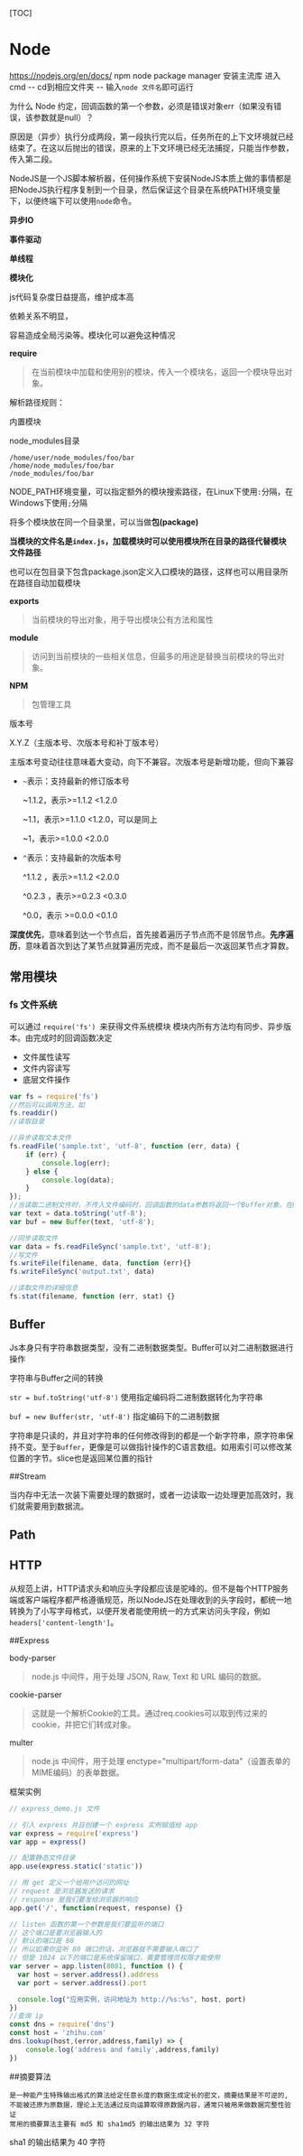 [TOC]

# Node

https://nodejs.org/en/docs/
npm  node package manager 安装主流库
进入cmd 
-- cd到相应文件夹
-- 输入`node 文件名`即可运行



为什么 Node 约定，回调函数的第一个参数，必须是错误对象err（如果没有错误，该参数就是null）？

原因是（异步）执行分成两段，第一段执行完以后，任务所在的上下文环境就已经结束了。在这以后抛出的错误，原来的上下文环境已经无法捕捉，只能当作参数，传入第二段。



NodeJS是一个JS脚本解析器，任何操作系统下安装NodeJS本质上做的事情都是把NodeJS执行程序复制到一个目录，然后保证这个目录在系统PATH环境变量下，以便终端下可以使用`node`命令。

**异步IO**

**事件驱动**

**单线程**

**模块化**

js代码复杂度日益提高，维护成本高

依赖关系不明显，

容易造成全局污染等。模块化可以避免这种情况

**require**

> 在当前模块中加载和使用别的模块，传入一个模块名，返回一个模块导出对象。

解析路径规则：

内置模块

node_modules目录	

```
/home/user/node_modules/foo/bar
/home/node_modules/foo/bar
/node_modules/foo/bar
```

NODE_PATH环境变量，可以指定额外的模块搜索路径，在Linux下使用`:`分隔，在Windows下使用`;`分隔

将多个模块放在同一个目录里，可以当做**包(package)**

**当模块的文件名是`index.js`，加载模块时可以使用模块所在目录的路径代替模块文件路径**

也可以在包目录下包含package.json定义入口模块的路径，这样也可以用目录所在路径自动加载模块

**exports**

> 当前模块的导出对象，用于导出模块公有方法和属性

**module**

> 访问到当前模块的一些相关信息，但最多的用途是替换当前模块的导出对象。



**NPM**

> 包管理工具

版本号

X.Y.Z（主版本号、次版本号和补丁版本号）

主版本号变动往往意味着大变动，向下不兼容。次版本号是新增功能，但向下兼容

- `~`表示：支持最新的修订版本号

  ~1.1.2，表示>=1.1.2 <1.2.0

  ~1.1，表示>=1.1.0 <1.2.0，可以是同上

  ~1，表示>=1.0.0 <2.0.0

- `^`表示：支持最新的次版本号

  ^1.1.2 ，表示>=1.1.2 <2.0.0

  ^0.2.3 ，表示>=0.2.3 <0.3.0

  ^0.0，表示 >=0.0.0 <0.1.0



**深度优先**，意味着到达一个节点后，首先接着遍历子节点而不是邻居节点。**先序遍历**，意味着首次到达了某节点就算遍历完成，而不是最后一次返回某节点才算数。



## 常用模块

### fs 文件系统

可以通过 `require('fs') `来获得文件系统模块
模块内所有方法均有同步、异步版本。由完成时的回调函数决定

+ 文件属性读写
+ 文件内容读写
+ 底层文件操作

```JavaScript
var fs = require('fs') 
//然后可以调用方法，如
fs.readdir()   
//读取目录

//异步读取文本文件
fs.readFile('sample.txt', 'utf-8', function (err, data) {
    if (err) {
        console.log(err);
    } else {
        console.log(data);
    }
});
//当读取二进制文件时，不传入文件编码时，回调函数的data参数将返回一个Buffer对象。在Node.js中，Buffer对象就是一个包含零个或任意个字节的数组（和Array不同）。Buffer对象可以和String作转换，例如，把一个Buffer对象转换成String或者String转换成Buffer
var text = data.toString('utf-8');
var buf = new Buffer(text, 'utf-8');

//同步读取文件
var data = fs.readFileSync('sample.txt', 'utf-8');
//写文件
fs.writeFile(filename, data, function (err){}
fs.writeFileSync('output.txt', data)

//读取文件的详细信息
fs.stat(filename, function (err, stat) {}
```



## Buffer

Js本身只有字符串数据类型，没有二进制数据类型。Buffer可以对二进制数据进行操作

字符串与Buffer之间的转换

`str = buf.toString('utf-8')`	使用指定编码将二进制数据转化为字符串

`buf = new Buffer(str, 'utf-8')`	指定编码下的二进制数据

字符串是只读的，并且对字符串的任何修改得到的都是一个新字符串，原字符串保持不变。至于`Buffer`，更像是可以做指针操作的C语言数组。如用索引可以修改某位置的字节。slice也是返回某位置的指针



##Stream

当内存中无法一次装下需要处理的数据时，或者一边读取一边处理更加高效时，我们就需要用到数据流。



## Path



## HTTP

从规范上讲，HTTP请求头和响应头字段都应该是驼峰的。但不是每个HTTP服务端或客户端程序都严格遵循规范，所以NodeJS在处理收到的头字段时，都统一地转换为了小写字母格式，以便开发者能使用统一的方式来访问头字段，例如`headers['content-length']`。

##Express

body-parser 

> node.js 中间件，用于处理 JSON, Raw, Text 和 URL 编码的数据。

cookie-parser 

> 这就是一个解析Cookie的工具。通过req.cookies可以取到传过来的cookie，并把它们转成对象。

multer

> node.js 中间件，用于处理 enctype="multipart/form-data"（设置表单的MIME编码）的表单数据。



框架实例
```javascript
// express_demo.js 文件

// 引入 express 并且创建一个 express 实例赋值给 app
var express = require('express')
var app = express()

// 配置静态文件目录
app.use(express.static('static'))

// 用 get 定义一个给用户访问的网址
// request 是浏览器发送的请求
// response 是我们要发给浏览器的响应
app.get('/', function(request, response) {}

// listen 函数的第一个参数是我们要监听的端口
// 这个端口是要浏览器输入的
// 默认的端口是 80
// 所以如果你监听 80 端口的话，浏览器就不需要输入端口了
// 但是 1024 以下的端口是系统保留端口，需要管理员权限才能使用
var server = app.listen(8081, function () {
  var host = server.address().address
  var port = server.address().port

  console.log("应用实例，访问地址为 http://%s:%s", host, port)
})
//查询 ip
const dns = require('dns')
const host = 'zhihu.com'
dns.lookup(host,(error,address,family) => {
    console.log('address and family',address,family)
})
```



##摘要算法

    是一种能产生特殊输出格式的算法给定任意长度的数据生成定长的密文，摘要结果是不可逆的, 不能被还原为原数据，理论上无法通过反向运算取得原数据内容，通常只被用来做数据完整性验证
    常用的摘要算法主要有 md5 和 sha1md5 的输出结果为 32 字符
 sha1 的输出结果为 40 字符